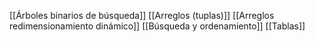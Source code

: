 [[Árboles binarios de búsqueda]]
[[Arreglos (tuplas)]]
[[Arreglos redimensionamiento dinámico]]
[[Búsqueda y ordenamiento]]
[[Tablas]]
